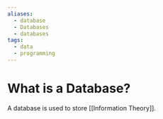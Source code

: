 ```yaml
---
aliases:
  - database
  - Databases
  - databases
tags:
  - data
  - programming
---
```

# What is a Database?
A database is used to store [[Information Theory]]. 